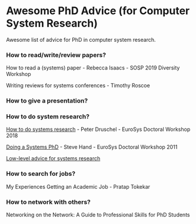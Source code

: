# Awesome PhD Advice (for Computer System Research)

Awesome list of advice for PhD in computer system research.

### How to read/write/review papers?

How to read a (systems) paper - Rebecca Isaacs - SOSP 2019 Diversity Workshop

Writing reviews for systems conferences - Timothy Roscoe

### How to give a presentation?

### How to do system research?

[How to do systems research](http://conferences.inf.ed.ac.uk/EuroDW2018/keynotes/Peter-Druschel-Keynote.pdf) - Peter Druschel - EuroSys Doctoral Workshop 2018

[Doing a Systems PhD](https://www.cl.cam.ac.uk/research/srg/netos/eurosys11dw/keynote/StevenHand.pdf) - Steve Hand - EuroSys Doctoral Workshop 2011

[Low-level advice for systems research](https://lalith.in/2020/09/27/Low-Level-Advice-For-Systems-Research/)

### How to search for jobs?

My Experiences Getting an Academic Job - Pratap Tokekar

### How to network with others?

Networking on the Network: A Guide to Professional Skills for PhD Students
